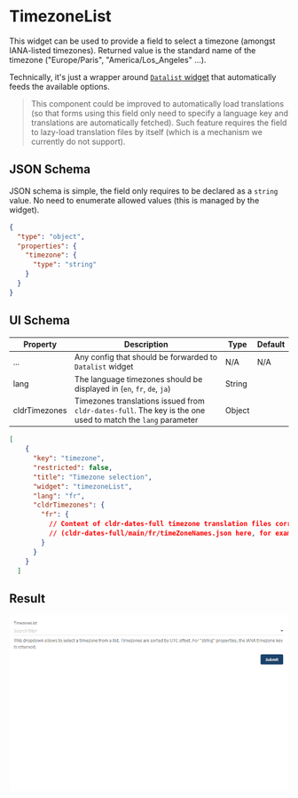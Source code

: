 # TimezoneList

This widget can be used to provide a field to select a timezone (amongst IANA-listed timezones). Returned value is the standard name of the timezone ("Europe/Paris", "America/Los_Angeles" ...).

Technically, it's just a wrapper around [`Datalist` widget](../Datalist/README.md) that automatically feeds the available options.

>
> This component could be improved to automatically load translations (so that forms using this field only need to specify a language key and translations are automatically fetched).
> Such feature requires the field to lazy-load translation files by itself (which is a mechanism we currently do not support).
>

## JSON Schema

JSON schema is simple, the field only requires to be declared as a `string` value. No need to enumerate allowed values (this is managed by the widget).

```json
{
  "type": "object",
  "properties": {
    "timezone": {
      "type": "string"
    }
  }
}
```

## UI Schema

| Property      | Description                                                                                                 | Type   | Default |
|---------------|-------------------------------------------------------------------------------------------------------------|--------|---------|
| ...           | Any config that should be forwarded to `Datalist` widget                                                    | N/A    | N/A     |
| lang          | The language timezones should be displayed in (`en`, `fr`, `de`, `ja`)                                      | String |         |
| cldrTimezones | Timezones translations issued from `cldr-dates-full`. The key is the one used to match the `lang` parameter | Object |         |

```json
[
    {
      "key": "timezone",
      "restricted": false,
      "title": "Timezone selection",
      "widget": "timezoneList",
      "lang": "fr",
      "cldrTimezones": {
        "fr": {
          // Content of cldr-dates-full timezone translation files corresponding to the "lang" parameter.
          // (cldr-dates-full/main/fr/timeZoneNames.json here, for example)
        }
      }
    }
  ]
```

## Result

![TimezoneList](screenshot.gif)
